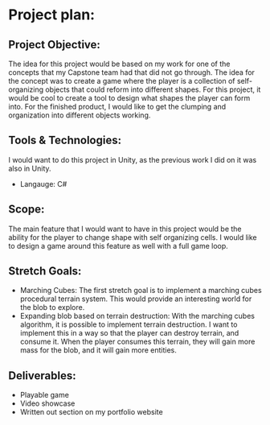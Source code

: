 # Project plan:

## Project Objective:

The idea for this project would be based on my work for one of the concepts that my Capstone team had that did not go through. The idea for the concept was to create a game where the player is a collection of self-organizing objects that could reform into different shapes. For this project, it would be cool to create a tool to design what shapes the player can form into. For the finished product, I would like to get the clumping and organization into different objects working. 

## Tools & Technologies:

I would want to do this project in Unity, as the previous work I did on it was also in Unity. 
* Langauge: C#

## Scope:

The main feature that I would want to have in this project would be the ability for the player to change shape with self organizing cells. I would like to design a game around this feature as well with a full game loop. 

## Stretch Goals:

- Marching Cubes: The first stretch goal is to implement a marching cubes procedural terrain system. This would provide an interesting world for the blob to explore.
- Expanding blob based on terrain destruction: With the marching cubes algorithm, it is possible to implement terrain destruction. I want to implement this in a way so that the player can destroy terrain, and consume it. When the player consumes this terrain, they will gain more mass for the blob, and it will gain more entities. 

## Deliverables:

* Playable game
* Video showcase
* Written out section on my portfolio website


